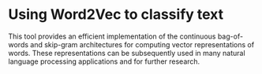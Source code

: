 # Using Word2Vec to classify text  
This tool provides an efficient implementation of the continuous bag-of-words and skip-gram architectures 
for computing vector representations of words. These representations can be subsequently used in many natural 
language processing applications and for further research.

